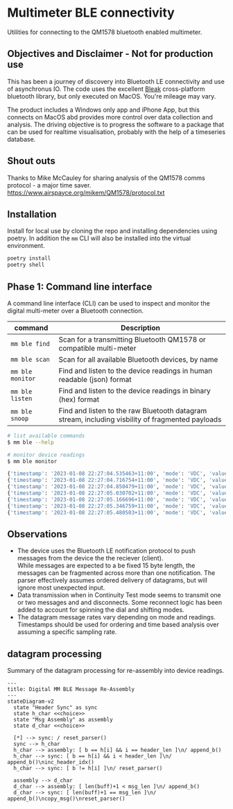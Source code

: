 # Multimeter BLE connectivity
Utilities for connecting to the QM1578 bluetooth enabled multimeter.

## Objectives and Disclaimer - Not for production use
This has been a journey of discovery into Bluetooth LE connectivity and use of asynchronus IO.
The code uses the excellent [Bleak](https://bleak.readthedocs.io/en/latest/) cross-platform bluetooth 
library, but only executed on MacOS.  You're mileage may vary.

The product includes a Windows only app and iPhone App, but this connects on MacOS abd provides more control over
data collection and analysis.
The driving objective is to progress the software to a package that can be used for realtime visualisation, probably
with the help of a timeseries database.

## Shout outs
Thanks to Mike McCauley for sharing analysis of the QM1578 comms protocol - a major time saver.
https://www.airspayce.org/mikem/QM1578/protocol.txt 

## Installation
Install for local use by cloning the repo and installing dependencies using poetry.
In addition the `mm` CLI will also be installed into the virtual environment.
```bash
poetry install
poetry shell
```

## Phase 1: Command line interface
A command line interface (CLI) can be used to inspect and monitor the digital multi-meter over a Bluetooth connection.

| command | Description |
| ------- | ----------- |
| `mm ble find` | Scan for a transmitting Bluetooth QM1578 or compatible multi-meter |
| `mm ble scan` | Scan for all available Bluetooth devices, by name |
| `mm ble monitor` | Find and listen to the device readings in human readable (json) format |
| `mm ble listen` | Find and listen to the device readings in binary (hex) format |
| `mm ble snoop` | Find and listen to the raw Bluetooth datagram stream, including visbility of fragmented payloads |

```bash
# list available commands
$ mm ble --help

# monitor device readings
$ mm ble monitor

{'timestamp': '2023-01-08 22:27:04.535463+11:00', 'mode': 'VDC', 'value': '12.18', 'units': 'V'}
{'timestamp': '2023-01-08 22:27:04.716754+11:00', 'mode': 'VDC', 'value': '12.18', 'units': 'V'}
{'timestamp': '2023-01-08 22:27:04.850479+11:00', 'mode': 'VDC', 'value': '12.18', 'units': 'V'}
{'timestamp': '2023-01-08 22:27:05.030702+11:00', 'mode': 'VDC', 'value': '12.18', 'units': 'V'}
{'timestamp': '2023-01-08 22:27:05.166696+11:00', 'mode': 'VDC', 'value': '12.18', 'units': 'V'}
{'timestamp': '2023-01-08 22:27:05.346759+11:00', 'mode': 'VDC', 'value': '12.18', 'units': 'V'}
{'timestamp': '2023-01-08 22:27:05.480503+11:00', 'mode': 'VDC', 'value': '12.17', 'units': 'V'}
```

## Observations
* The device uses the Bluetooth LE notification protocol to push messages from the device the the reciever (client).  
While messages are expected to a be fixed 15 byte length, the messages can be fragmented across more than one notification.  The parser effectively assumes ordered delivery of datagrams, but will ignore most unexpected input.
* Data transmission when in Continuity Test mode seems to transmit one or two messages and and disconnects.  Some 
reconnect logic has been added to account for spinning the dial and shifting modes.
* The datagram message rates vary depending on mode and readings.  Timestamps should be used for ordering and 
time based analysis over assuming a specific sampling rate.

## datagram processing
Summary of the datagram processing for re-assembly into device readings.

```mermaid
---
title: Digital MM BLE Message Re-Assembly
---
stateDiagram-v2
  state "Header Sync" as sync
  state h_char <<choice>>
  state "Msg Assembly" as assembly
  state d_char <<choice>>

  [*] --> sync: / reset_parser()
  sync --> h_char
  h_char --> assembly: [ b == h[i] && i == header_len ]\n/ append_b()
  h_char --> sync: [ b == h[i] && i < header_len ]\n/ append_b()\ninc_header_idx()
  h_char --> sync: [ b != h[i] ]\n/ reset_parser()

  assembly --> d_char
  d_char --> assembly: [ len(buff)+1 < msg_len ]\n/ append_b()
  d_char --> sync: [ len(buff)+1 == msg_len ]\n/ append_b()\ncopy_msg()\nreset_parser()
  
```
